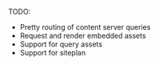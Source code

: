 TODO:
- Pretty routing of content server queries
- Request and render embedded assets
- Support for query assets
- Support for siteplan
